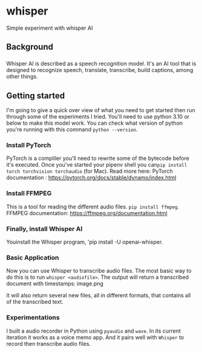 # whisper
Simple experiment with whisper AI 

## Background
### 
Whisper AI is described as a speech recognition model. It's an AI tool that is designed to recognize speech, translate, transcribe, build captions, among other things. 

## Getting started
I'm going to give a quick over view of what you need to get started then run through some of the experiments I tried. 
You'll need to use python 3.10 or below to make this model work. You can check what version of python you're running with this command `python --version`. 

### Install PyTorch
PyTorch is a compliler you'll need to rewrite some of the bytecode before it's executed. Once you've started your pipenv shell you can`pip install torch torchvision torchaudio` (for Mac). Read more here: PyTorch documentation : https://pytorch.org/docs/stable/dynamo/index.html

### Install FFMPEG
This is a tool for reading the different audio files. `pip install ffmpeg`.
FFMPEG documentation: https://ffmpeg.org/documentation.html

### Finally, install Whisper AI
Youinstall the Whisper program, 'pip install -U openai-whisper.

### Basic Application
Now you can use Whisper to transcribe audio files. The most basic way to do this is to run `whisper <audiofile>`. The output will return a transcribed document with timestamps: image.png

It will also return several new files, all in different formats, that contains all of the transcribed text. 

### Experimentations
I built a audio recorder in Python using `pyaudio` and `wave`. In its current iteration it works as a voice memo app. And it pairs well with `Whisper` to record then transcribe audio files. 



